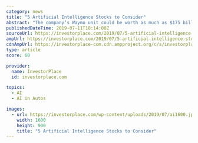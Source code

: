 ```yaml
---
category: news
title: "5 Artificial Intelligence Stocks to Consider"
abstract: "The company’s Waymo unit could be worth as much as $175 billion ... This puts it at the top of the heap among artificial intelligence stocks. But NVDA realized that GPUs were also ideal for AI. To this end, the company has leveraged these systems ..."
publishedDateTime: 2019-07-11T18:14:00Z
sourceUrl: https://investorplace.com/2019/07/5-artificial-intelligence-stocks-to-consider/
ampUrl: https://investorplace.com/2019/07/5-artificial-intelligence-stocks-to-consider/amp/
cdnAmpUrl: https://investorplace-com.cdn.ampproject.org/c/s/investorplace.com/2019/07/5-artificial-intelligence-stocks-to-consider/amp/
type: article
score: 60

provider:
  name: InvestorPlace
  id: investorplace.com

topics:
  - AI
  - AI in Autos

images:
  - url: https://investorplace.com/wp-content/uploads/2019/07/ai1600.jpg
    width: 1600
    height: 900
    title: "5 Artificial Intelligence Stocks to Consider"
---
```

